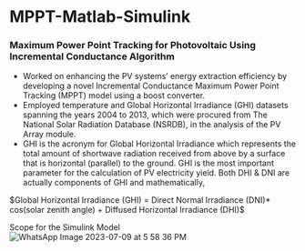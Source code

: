 # MPPT-Matlab-Simulink

### Maximum Power Point Tracking for Photovoltaic Using Incremental Conductance Algorithm

* Worked on enhancing the PV systems’ energy extraction efficiency by developing a novel Incremental Conductance Maximum Power Point Tracking (MPPT) model using a boost converter.
* Employed temperature and Global Horizontal Irradiance (GHI) datasets spanning the years 2004 to 2013, which were procured from The National Solar Radiation Database (NSRDB), in the analysis of the PV Array module.
* GHI is the acronym for Global Horizontal Irradiance which represents the total amount of shortwave radiation received from above by a surface that is horizontal (parallel) to the ground. GHI is the most important parameter for the calculation of PV electricity yield. Both DHI & DNI are actually components of GHI and mathematically,

\$Global Horizontal Irradiance (GHI) = Direct Normal Irradiance (DNI)* cos(solar zenith angle)  +  Diffused Horizontal Irradiance (DHI)$

Scope for the Simulink Model
![WhatsApp Image 2023-07-09 at 5 58 36 PM](https://github.com/bazingamofos/MPPT-Matlab-Simulink/assets/69231405/e898ab21-1613-4d06-bca7-43f193115166)

